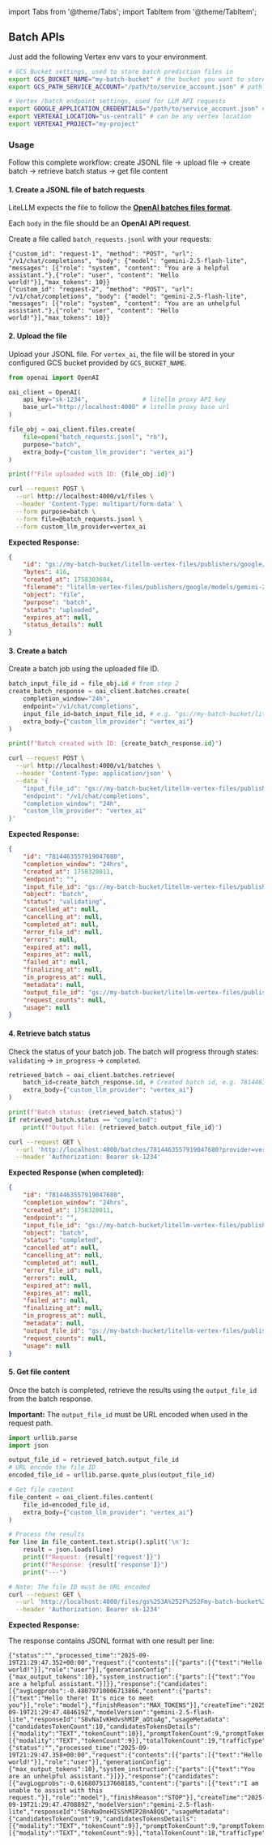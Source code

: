 import Tabs from '@theme/Tabs';
import TabItem from '@theme/TabItem';

## **Batch APIs**

Just add the following Vertex env vars to your environment. 

```bash
# GCS Bucket settings, used to store batch prediction files in
export GCS_BUCKET_NAME="my-batch-bucket" # the bucket you want to store batch prediction files in
export GCS_PATH_SERVICE_ACCOUNT="/path/to/service_account.json" # path to your service account json file

# Vertex /batch endpoint settings, used for LLM API requests
export GOOGLE_APPLICATION_CREDENTIALS="/path/to/service_account.json" # path to your service account json file
export VERTEXAI_LOCATION="us-central1" # can be any vertex location
export VERTEXAI_PROJECT="my-project" 
```

### Usage

Follow this complete workflow: create JSONL file → upload file → create batch → retrieve batch status → get file content

#### 1. Create a JSONL file of batch requests

LiteLLM expects the file to follow the **[OpenAI batches files format](https://platform.openai.com/docs/guides/batch)**.

Each `body` in the file should be an **OpenAI API request**.

Create a file called `batch_requests.jsonl` with your requests:
```jsonl
{"custom_id": "request-1", "method": "POST", "url": "/v1/chat/completions", "body": {"model": "gemini-2.5-flash-lite", "messages": [{"role": "system", "content": "You are a helpful assistant."},{"role": "user", "content": "Hello world!"}],"max_tokens": 10}}
{"custom_id": "request-2", "method": "POST", "url": "/v1/chat/completions", "body": {"model": "gemini-2.5-flash-lite", "messages": [{"role": "system", "content": "You are an unhelpful assistant."},{"role": "user", "content": "Hello world!"}],"max_tokens": 10}}
```

#### 2. Upload the file

Upload your JSONL file. For `vertex_ai`, the file will be stored in your configured GCS bucket provided by `GCS_BUCKET_NAME`.

<Tabs>
<TabItem value="python" label="Python">

```python showLineNumbers title="upload_file.py"
from openai import OpenAI

oai_client = OpenAI(
    api_key="sk-1234",               # litellm proxy API key
    base_url="http://localhost:4000" # litellm proxy base url
)

file_obj = oai_client.files.create(
    file=open("batch_requests.jsonl", "rb"),
    purpose="batch",
    extra_body={"custom_llm_provider": "vertex_ai"}
)

print(f"File uploaded with ID: {file_obj.id}")
```

</TabItem>
<TabItem value="curl" label="Curl">

```bash showLineNumbers title="Upload File"
curl --request POST \
  --url http://localhost:4000/v1/files \
  --header 'Content-Type: multipart/form-data' \
  --form purpose=batch \
  --form file=@batch_requests.jsonl \
  --form custom_llm_provider=vertex_ai
```

</TabItem>
</Tabs>

**Expected Response:**

```json
{
    "id": "gs://my-batch-bucket/litellm-vertex-files/publishers/google/models/gemini-2.5-flash-lite/abc123-def4-5678-9012-34567890abcd",
    "bytes": 416,
    "created_at": 1758303684,
    "filename": "litellm-vertex-files/publishers/google/models/gemini-2.5-flash-lite/abc123-def4-5678-9012-34567890abcd",
    "object": "file",
    "purpose": "batch",
    "status": "uploaded",
    "expires_at": null,
    "status_details": null
}
```

#### 3. Create a batch

Create a batch job using the uploaded file ID.

<Tabs>
<TabItem value="python" label="Python">

```python showLineNumbers title="create_batch.py"
batch_input_file_id = file_obj.id # from step 2
create_batch_response = oai_client.batches.create(
    completion_window="24h",
    endpoint="/v1/chat/completions",
    input_file_id=batch_input_file_id, # e.g. "gs://my-batch-bucket/litellm-vertex-files/publishers/google/models/gemini-2.5-flash-lite/abc123-def4-5678-9012-34567890abcd"
    extra_body={"custom_llm_provider": "vertex_ai"}
)

print(f"Batch created with ID: {create_batch_response.id}")
```

</TabItem>
<TabItem value="curl" label="Curl">

```bash showLineNumbers title="Create Batch Request"
curl --request POST \
  --url http://localhost:4000/v1/batches \
  --header 'Content-Type: application/json' \
  --data '{         
    "input_file_id": "gs://my-batch-bucket/litellm-vertex-files/publishers/google/models/gemini-2.5-flash-lite/abc123-def4-5678-9012-34567890abcd",
    "endpoint": "/v1/chat/completions",
    "completion_window": "24h",
    "custom_llm_provider": "vertex_ai"
}'
```

</TabItem>
</Tabs>

**Expected Response:**

```json
{
    "id": "7814463557919047680",
    "completion_window": "24hrs",
    "created_at": 1758328011,
    "endpoint": "",
    "input_file_id": "gs://my-batch-bucket/litellm-vertex-files/publishers/google/models/gemini-2.5-flash-lite/abc123-def4-5678-9012-34567890abcd",
    "object": "batch",
    "status": "validating",
    "cancelled_at": null,
    "cancelling_at": null,
    "completed_at": null,
    "error_file_id": null,
    "errors": null,
    "expired_at": null,
    "expires_at": null,
    "failed_at": null,
    "finalizing_at": null,
    "in_progress_at": null,
    "metadata": null,
    "output_file_id": "gs://my-batch-bucket/litellm-vertex-files/publishers/google/models/gemini-2.5-flash-lite",
    "request_counts": null,
    "usage": null
}
```

#### 4. Retrieve batch status

Check the status of your batch job. The batch will progress through states: `validating` → `in_progress` → `completed`.

<Tabs>
<TabItem value="python" label="Python">

```python showLineNumbers title="retrieve_batch.py"
retrieved_batch = oai_client.batches.retrieve(
    batch_id=create_batch_response.id, # Created batch id, e.g. 7814463557919047680
    extra_body={"custom_llm_provider": "vertex_ai"}
)

print(f"Batch status: {retrieved_batch.status}")
if retrieved_batch.status == "completed":
    print(f"Output file: {retrieved_batch.output_file_id}")
```

</TabItem>
<TabItem value="curl" label="Curl">

```bash showLineNumbers title="Retrieve Batch Status"
curl --request GET \
  --url 'http://localhost:4000/batches/7814463557919047680?provider=vertex_ai' \
  --header 'Authorization: Bearer sk-1234'
```

</TabItem>
</Tabs>

**Expected Response (when completed):**

```json
{
    "id": "7814463557919047680",
    "completion_window": "24hrs",
    "created_at": 1758328011,
    "endpoint": "",
    "input_file_id": "gs://my-batch-bucket/litellm-vertex-files/publishers/google/models/gemini-2.5-flash-lite/abc123-def4-5678-9012-34567890abcd",
    "object": "batch",
    "status": "completed",
    "cancelled_at": null,
    "cancelling_at": null,
    "completed_at": null,
    "error_file_id": null,
    "errors": null,
    "expired_at": null,
    "expires_at": null,
    "failed_at": null,
    "finalizing_at": null,
    "in_progress_at": null,
    "metadata": null,
    "output_file_id": "gs://my-batch-bucket/litellm-vertex-files/publishers/google/models/gemini-2.5-flash-lite/prediction-model-2025-09-19T21:26:51.569037Z/predictions.jsonl",
    "request_counts": null,
    "usage": null
}
```

#### 5. Get file content

Once the batch is completed, retrieve the results using the `output_file_id` from the batch response.

**Important:** The `output_file_id` must be URL encoded when used in the request path.

<Tabs>
<TabItem value="python" label="Python">

```python showLineNumbers title="get_file_content.py"
import urllib.parse
import json

output_file_id = retrieved_batch.output_file_id
# URL encode the file ID
encoded_file_id = urllib.parse.quote_plus(output_file_id)

# Get file content
file_content = oai_client.files.content(
    file_id=encoded_file_id,
    extra_body={"custom_llm_provider": "vertex_ai"}
)

# Process the results
for line in file_content.text.strip().split('\n'):
    result = json.loads(line)
    print(f"Request: {result['request']}")
    print(f"Response: {result['response']}")
    print("---")
```

</TabItem>
<TabItem value="curl" label="Curl">

```bash showLineNumbers title="Get File Content"
# Note: The file ID must be URL encoded
curl --request GET \
  --url 'http://localhost:4000/files/gs%253A%252F%252Fmy-batch-bucket%252Flitellm-vertex-files%252Fpublishers%252Fgoogle%252Fmodels%252Fgemini-2.5-flash-lite%252Fprediction-model-2025-09-19T21%253A26%253A51.569037Z%252Fpredictions.jsonl/content?provider=vertex_ai' \
  --header 'Authorization: Bearer sk-1234'
```

</TabItem>
</Tabs>

**Expected Response:**

The response contains JSONL format with one result per line:

```jsonl
{"status":"","processed_time":"2025-09-19T21:29:47.352+00:00","request":{"contents":[{"parts":[{"text":"Hello world!"}],"role":"user"}],"generationConfig":{"max_output_tokens":10},"system_instruction":{"parts":[{"text":"You are a helpful assistant."}]}},"response":{"candidates":[{"avgLogprobs":-0.48079710006713866,"content":{"parts":[{"text":"Hello there! It's nice to meet you"}],"role":"model"},"finishReason":"MAX_TOKENS"}],"createTime":"2025-09-19T21:29:47.484619Z","modelVersion":"gemini-2.5-flash-lite","responseId":"S8vNaIvKHdvshMIP_aOtuAg","usageMetadata":{"candidatesTokenCount":10,"candidatesTokensDetails":[{"modality":"TEXT","tokenCount":10}],"promptTokenCount":9,"promptTokensDetails":[{"modality":"TEXT","tokenCount":9}],"totalTokenCount":19,"trafficType":"ON_DEMAND"}}}
{"status":"","processed_time":"2025-09-19T21:29:47.358+00:00","request":{"contents":[{"parts":[{"text":"Hello world!"}],"role":"user"}],"generationConfig":{"max_output_tokens":10},"system_instruction":{"parts":[{"text":"You are an unhelpful assistant."}]}},"response":{"candidates":[{"avgLogprobs":-0.6168075137668185,"content":{"parts":[{"text":"I am unable to assist with this request."}],"role":"model"},"finishReason":"STOP"}],"createTime":"2025-09-19T21:29:47.470889Z","modelVersion":"gemini-2.5-flash-lite","responseId":"S8vNaOneHISShMIP28nA8QQ","usageMetadata":{"candidatesTokenCount":9,"candidatesTokensDetails":[{"modality":"TEXT","tokenCount":9}],"promptTokenCount":9,"promptTokensDetails":[{"modality":"TEXT","tokenCount":9}],"totalTokenCount":18,"trafficType":"ON_DEMAND"}}}
```
